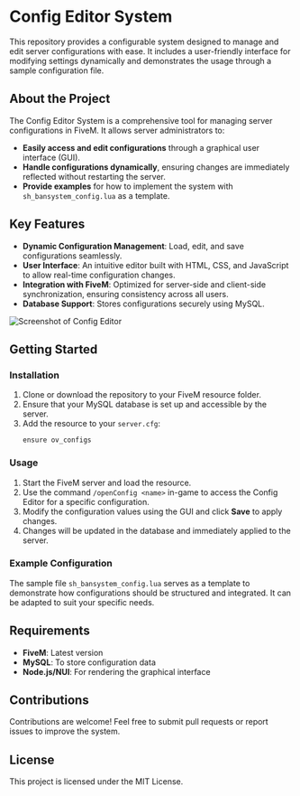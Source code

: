 # Config Editor System

This repository provides a configurable system designed to manage and edit server configurations with ease. It includes a user-friendly interface for modifying settings dynamically and demonstrates the usage through a sample configuration file.

## About the Project

The Config Editor System is a comprehensive tool for managing server configurations in FiveM. It allows server administrators to:
- **Easily access and edit configurations** through a graphical user interface (GUI).
- **Handle configurations dynamically**, ensuring changes are immediately reflected without restarting the server.
- **Provide examples** for how to implement the system with `sh_bansystem_config.lua` as a template.

## Key Features

- **Dynamic Configuration Management**: Load, edit, and save configurations seamlessly.
- **User Interface**: An intuitive editor built with HTML, CSS, and JavaScript to allow real-time configuration changes.
- **Integration with FiveM**: Optimized for server-side and client-side synchronization, ensuring consistency across all users.
- **Database Support**: Stores configurations securely using MySQL.

![Screenshot of Config Editor](https://www.floba-media.de/wp-content/uploads/2025/01/ConfigEditor.png)

## Getting Started

### Installation
1. Clone or download the repository to your FiveM resource folder.
2. Ensure that your MySQL database is set up and accessible by the server.
3. Add the resource to your `server.cfg`:
   ```
   ensure ov_configs
   ```

### Usage
1. Start the FiveM server and load the resource.
2. Use the command `/openConfig <name>` in-game to access the Config Editor for a specific configuration.
3. Modify the configuration values using the GUI and click **Save** to apply changes.
4. Changes will be updated in the database and immediately applied to the server.

### Example Configuration
The sample file `sh_bansystem_config.lua` serves as a template to demonstrate how configurations should be structured and integrated. It can be adapted to suit your specific needs.

## Requirements
- **FiveM**: Latest version
- **MySQL**: To store configuration data
- **Node.js/NUI**: For rendering the graphical interface

## Contributions
Contributions are welcome! Feel free to submit pull requests or report issues to improve the system.

## License
This project is licensed under the MIT License.

